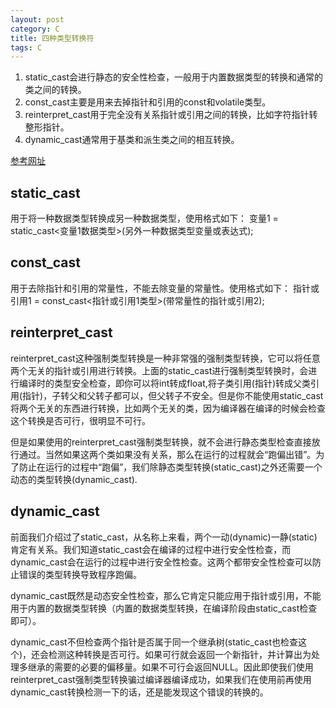 ```yaml
---
layout: post
category: C
title: 四种类型转换符
tags: C
---
```


1. static_cast会进行静态的安全性检查，一般用于内置数据类型的转换和通常的类之间的转换。
1. const_cast主要是用来去掉指针和引用的const和volatile类型。
1. reinterpret_cast用于完全没有关系指针或引用之间的转换，比如字符指针转整形指针。
1. dynamic_cast通常用于基类和派生类之间的相互转换。

[参考网址](https://www.cnblogs.com/yabin/p/6363531.html)

## static_cast

用于将一种数据类型转换成另一种数据类型，使用格式如下：
变量1 = static_cast<变量1数据类型>(另外一种数据类型变量或表达式);

## const_cast

用于去除指针和引用的常量性，不能去除变量的常量性。使用格式如下：
指针或引用1 = const_cast<指针或引用1类型>(带常量性的指针或引用2);

## reinterpret_cast

reinterpret_cast这种强制类型转换是一种非常强的强制类型转换，它可以将任意两个无关的指针或引用进行转换。上面的static_cast进行强制类型转换时，会进行编译时的类型安全检查，即你可以将int转成float,将子类引用(指针)转成父类引用(指针)，子转父和父转子都可以，但父转子不安全。但是你不能使用static_cast将两个无关的东西进行转换，比如两个无关的类，因为编译器在编译的时候会检查这个转换是否可行，很明显不可行。

但是如果使用的reinterpret_cast强制类型转换，就不会进行静态类型检查直接放行通过。当然如果这两个类如果没有关系，那么在运行的过程就会“跑偏出错”。为了防止在运行的过程中“跑偏”，我们除静态类型转换(static_cast)之外还需要一个动态的类型转换(dynamic_cast).

## dynamic_cast

前面我们介绍过了static_cast，从名称上来看，两个一动(dynamic)一静(static)肯定有关系。我们知道static_cast会在编译的过程中进行安全性检查，而dynamic_cast会在运行的过程中进行安全性检查。这两个都带安全性检查可以防止错误的类型转换导致程序跑偏。

dynamic_cast既然是动态安全性检查，那么它肯定只能应用于指针或引用，不能用于内置的数据类型转换（内置的数据类型转换，在编译阶段由static_cast检查即可）。

dynamic_cast不但检查两个指针是否属于同一个继承树(static_cast也检查这个)，还会检测这种转换是否可行。如果可行就会返回一个新指针，并计算出为处理多继承的需要的必要的偏移量。如果不可行会返回NULL。因此即使我们使用reinterpret_cast强制类型转换骗过编译器编译成功，如果我们在使用前再使用dynamic_cast转换检测一下的话，还是能发现这个错误的转换的。